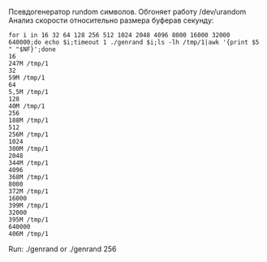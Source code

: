 Псевдогенератор rundom символов. Обгоняет работу /dev/urandom
Анализ скорости относительно размера буферав секунду:
```
for i in 16 32 64 128 256 512 1024 2048 4096 8000 16000 32000 640000;do echo $i;timeout 1 ./genrand $i;ls -lh /tmp/1|awk '{print $5 " "$NF}';done
16
247M /tmp/1
32
59M /tmp/1
64
5,5M /tmp/1
128
40M /tmp/1
256
188M /tmp/1
512
256M /tmp/1
1024
300M /tmp/1
2048
344M /tmp/1
4096
368M /tmp/1
8000
372M /tmp/1
16000
399M /tmp/1
32000
395M /tmp/1
640000
406M /tmp/1
```

Run: ./genrand
or 
./genrand 256
